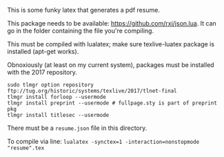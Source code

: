 This is some funky latex that generates a pdf resume.

This package needs to be available: https://github.com/rxi/json.lua. It can go in the folder containing the file you're compiling.

This must be compiled with lualatex; make sure texlive-luatex package is installed (apt-get works).

Obnoxiously (at least on my current system), packages must be installed with the 2017 repository.

```
sudo tlmgr option repository ftp://tug.org/historic/systems/texlive/2017/tlnet-final
tlmgr install forloop --usermode
tlmgr install preprint --usermode # fullpage.sty is part of preprint pkg
tlmgr install titlesec --usermode
```

There must be a `resume.json` file in this directory.

To compile via line: `lualatex -synctex=1 -interaction=nonstopmode "resume".tex`

